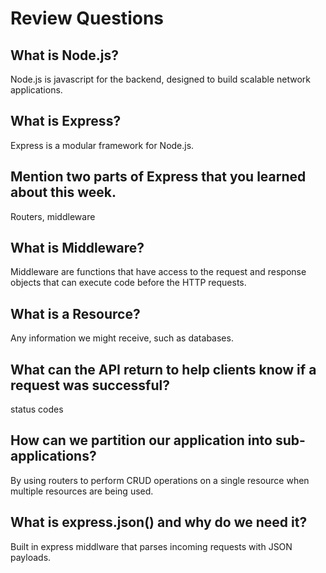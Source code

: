 # Review Questions

## What is Node.js?

Node.js is javascript for the backend, designed to build scalable network applications.

## What is Express?

Express is a modular framework for Node.js.

## Mention two parts of Express that you learned about this week.

Routers, middleware

## What is Middleware?

Middleware are functions that have access to the request and response objects that can execute code before the HTTP requests.

## What is a Resource?

Any information we might receive, such as databases.

## What can the API return to help clients know if a request was successful?

status codes

## How can we partition our application into sub-applications?

By using routers to perform CRUD operations on a single resource when multiple resources are being used.

## What is express.json() and why do we need it?

Built in express middlware that parses incoming requests with JSON payloads.
